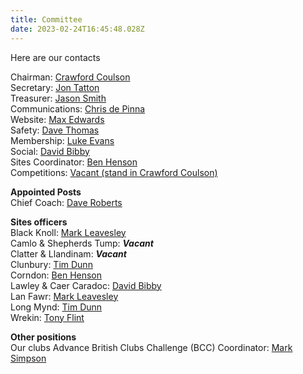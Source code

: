 ```yaml
---
title: Committee
date: 2023-02-24T16:45:48.028Z
---
```

H﻿ere are our contacts

Chairman: [Crawford Coulson](mailto:chairman@longmynd.org)\
Secretary: [Jon Tatton](mailto:secretary@longmynd.org)\
Treasurer: [Jason Smith](mailto:treasurer@longmynd.org)\
Communications:  [Chris de Pinna](mailto:comms@longmynd.org)\
Website: [Max Edwards](mailto:web@longmynd.org)\
Safety: [Dave Thomas](mailto:safety@longmynd.org)\
Membership: [Luke Evans](mailto:membership@longmynd.org)\
Social: [David Bibby](mailto:social@longmynd.org)\
Sites Coordinator: [Ben Henson](mailto:sites@longmynd.org)\
Competitions: [Vacant (stand in Crawford Coulson) ](mailto:comps@longmynd.org)

**Appointed Posts**\
Chief Coach: [Dave Roberts](mailto:coaching@longmynd.org)

**Sites officers**\
Black Knoll: [Mark Leavesley](mailto:sites@longmynd.org)\
Camlo & Shepherds Tump: ***Vacant***\
Clatter & Llandinam: ***Vacant***\
Clunbury: [Tim Dunn](mailto:sites@longmynd.org)\
Corndon: [Ben Henson](mailto:sites@longmynd.org)\
Lawley & Caer Caradoc: [David Bibby](mailto:sites@longmynd.org)\
Lan Fawr: [Mark Leavesley](mailto:sites@longmynd.org)\
Long Mynd: [Tim Dunn](mailto:sites@longmynd.org)\
Wrekin: [Tony Flint](mailto:wrekin@longmynd.org)

**Other positions**\
Our clubs Advance British Clubs Challenge (BCC) Coordinator:  [Mark Simpson](mailto:comps@longmynd.org)
